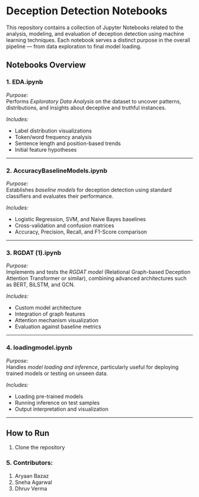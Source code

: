 # Deception Detection Notebooks

This repository contains a collection of Jupyter Notebooks related to the analysis, modeling, and evaluation of deception detection using machine learning techniques. Each notebook serves a distinct purpose in the overall pipeline — from data exploration to final model loading.

## Notebooks Overview

### 1. EDA.ipynb
*Purpose:*  
Performs *Exploratory Data Analysis* on the dataset to uncover patterns, distributions, and insights about deceptive and truthful instances.

*Includes:*
- Label distribution visualizations  
- Token/word frequency analysis  
- Sentence length and position-based trends  
- Initial feature hypotheses

---

### 2. AccuracyBaselineModels.ipynb
*Purpose:*  
Establishes *baseline models* for deception detection using standard classifiers and evaluates their performance.

*Includes:*
- Logistic Regression, SVM, and Naive Bayes baselines  
- Cross-validation and confusion matrices  
- Accuracy, Precision, Recall, and F1-Score comparison

---

### 3. RGDAT (1).ipynb
*Purpose:*  
Implements and tests the *RGDAT model* (Relational Graph-based Deception Attention Transformer or similar), combining advanced architectures such as BERT, BiLSTM, and GCN.

*Includes:*
- Custom model architecture  
- Integration of graph features  
- Attention mechanism visualization  
- Evaluation against baseline metrics

---

### 4. loadingmodel.ipynb
*Purpose:*  
Handles *model loading and inference*, particularly useful for deploying trained models or testing on unseen data.

*Includes:*
- Loading pre-trained models  
- Running inference on test samples  
- Output interpretation and visualization

---

## How to Run

1. Clone the repository

### 5. Contributors:
1. Aryaan Bazaz
2. Sneha Agarwal
3. Dhruv Verma

